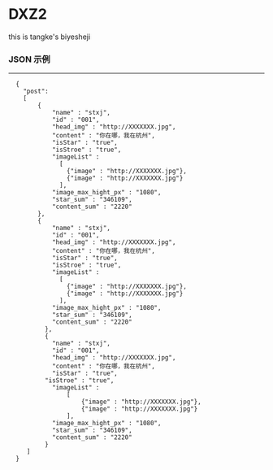 # DXZ2
this is tangke's biyesheji



### JSON 示例

--- 
      {
        "post":
        [
            {
                "name" : "stxj",
                "id" : "001",
                "head_img" : "http://XXXXXXX.jpg",
                "content" : "你在哪，我在杭州",
                "isStar" : "true",
                "isStroe" : "true",
                "imageList" : 
                  [
                    {"image" : "http://XXXXXXX.jpg"},
                    {"image" : "http://XXXXXXX.jpg"}
                  ],
                "image_max_hight_px" : "1080",
                "star_sum" : "346109",
                "content_sum" : "2220"
            },
            {
                "name" : "stxj",
                "id" : "001",
                "head_img" : "http://XXXXXXX.jpg",
                "content" : "你在哪，我在杭州",
                "isStar" : "true",
                "isStroe" : "true",
                "imageList" : 
                  [
                    {"image" : "http://XXXXXXX.jpg"},
                    {"image" : "http://XXXXXXX.jpg"}
                  ],
                "image_max_hight_px" : "1080",
                "star_sum" : "346109",
                "content_sum" : "2220"
  		      },
  		      {
  		      	"name" : "stxj",
  		      	"id" : "001",
  		      	"head_img" : "http://XXXXXXX.jpg",
  		      	"content" : "你在哪，我在杭州",
  		      	"isStar" : "true",
              "isStroe" : "true",
  		      	"imageList" : 
  		      		[
  		      			{"image" : "http://XXXXXXX.jpg"},
  		      			{"image" : "http://XXXXXXX.jpg"}
  		      		],
  		      	"image_max_hight_px" : "1080",
  		      	"star_sum" : "346109",
  		      	"content_sum" : "2220"
  		      }
  	     ]
      }

